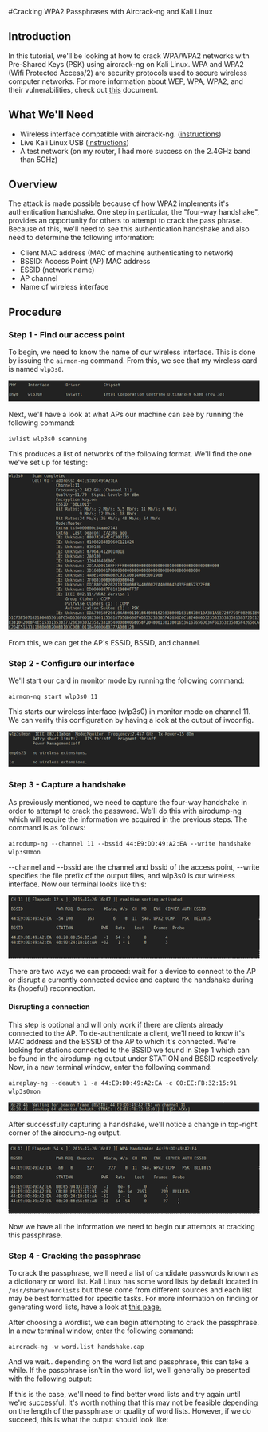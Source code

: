 #Cracking WPA2 Passphrases with Aircrack-ng and Kali Linux

## Introduction
In this tutorial, we'll be looking at how to crack WPA/WPA2 networks with Pre-Shared Keys (PSK) using aircrack-ng on Kali Linux. WPA and WPA2 (Wifi Protected Access/2) are security protocols used to secure wireless computer networks. For more information about WEP, WPA, WPA2, and their vulnerabilities, check out [this](http://www.hsc.fr/ressources/articles/hakin9_wifi/hakin9_wifi_EN.pdf) document.

## What We'll Need
- Wireless interface compatible with aircrack-ng. ([instructions](http://aircrack-ng.org/doku.php?id=compatible_cards))
- Live Kali Linux USB ([instructions](http://docs.kali.org/pdf/articles/kali-linux-live-usb-install-en.pdf))
- A test network (on my router, I had more success on the 2.4GHz band than 5GHz)

## Overview
The attack is made possible because of how WPA2 implements it's authentication handshake. One step in particular, the "four-way handshake", provides an opportunity for others to attempt to crack the pass phrase. Because of this, we'll need to see this authentication handshake and also need to determine the following information:

- Client MAC address (MAC of machine authenticating to network)
- BSSID: Access Point (AP) MAC address
- ESSID (network name)
- AP channel
- Name of wireless interface

## Procedure
### Step 1 - Find our access point
To begin, we need to know the name of our wireless interface. This is done by issuing the `airmon-ng` command. From this, we see that my wireless card is named `wlp3s0`.

<!-- airmon-ng -->

![airmon-ng output](img/airmon-ng.png "A list of wireless interfaces recognized by airmon-ng.")

Next, we'll have a look at what APs our machine can see by running the following command:

`iwlist wlp3s0 scanning`

This produces a list of networks of the following format. We'll find the one we've set up for testing:

![iwlist wlp3s0 scanning](img/iwlist-scanning.png "This is the output related to our test network.")

From this, we can get the AP's ESSID, BSSID, and channel.



### Step 2 - Configure our interface
We'll start our card in monitor mode by running the following command:

`airmon-ng start wlp3s0 11`

This starts our wireless interface (wlp3s0) in monitor mode on channel 11. We can verify this configuration by having a look at the output of iwconfig.

![iwconfig](img/iwconfig-mon.png "Notice the mode of the wireless interface.")


### Step 3 - Capture a handshake
As previously mentioned, we need to capture the four-way handshake in order to attempt to crack the password. We'll do this with airodump-ng which will require the information we acquired in the previous steps. The command is as follows:

`airodump-ng --channel 11 --bssid 44:E9:DD:49:A2:EA --write handshake wlp3s0mon`

--channel and --bssid are the channel and bssid of the access point, --write specifies the file prefix of the output files, and wlp3s0 is our wireless interface. Now our terminal looks like this:

![airodump-ng](img/airodump-ng-before.png "airodump-ng")

There are two ways we can proceed: wait for a device to connect to the AP or disrupt a currently connected device and capture the handshake during its (hopeful) reconnection.

#### Disrupting a connection
This step is optional and will only work if there are clients already connected to the AP. To de-authenticate a client, we'll need to know it's MAC address and the BSSID of the AP to which it's connected. We're looking for stations connected to the BSSID we found in Step 1 which can be found in the airodump-ng output under STATION and BSSID respectively. Now, in a new terminal window, enter the following command:

`aireplay-ng --deauth 1 -a 44:E9:DD:49:A2:EA -c C0:EE:FB:32:15:91 wlp3s0mon`

![aireplay-ng](img/aireplay-ng.png "Successfully disrupting a connection.")

After successfully capturing a handshake, we'll notice a change in top-right corner of the airodump-ng output.

<!-- after airodump-ng handshake -->
![airodump-ng](img/airodump-ng-after.png "After successfully capturing the handshake.")

Now we have all the information we need to begin our attempts at cracking this passphrase.

### Step 4 - Cracking the passphrase
To crack the passphrase, we'll need a list of candidate passwords known as a dictionary or word list. Kali Linux has some word lists by default located in `/usr/share/wordlists` but these come from different sources and each list may be best formatted for specific tasks. For more information on finding or generating word lists, have a look at [this page.](http://www.aircrack-ng.org/doku.php?id=faq&DokuWiki=sn0m2t79i3a49a61b481m4lmq4#where_can_i_find_good_wordlists)

After choosing a wordlist, we can begin attempting to crack the passphrase. In a new terminal window, enter the following command:

`aircrack-ng -w word.list handshake.cap`

And we wait.. depending on the word list and passphrase, this can take a while. If the passphrase isn't in the word list, we'll generally be presented with the following output:

<!-- passphrase fail -->

If this is the case, we'll need to find better word lists and try again until we're successful. It's worth nothing that this may not be feasible depending on the length of the passphrase or quality of word lists. However, if we do succeed, this is what the output should look like:

<!-- success -->

